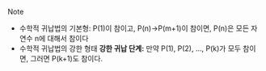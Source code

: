 > [!NOTE]
> - 수학적 귀납법의 기본형:
>   P(1)이 참이고, P(n)->P(m+1)이 참이면, P(n)은 모든 자연수 n에 대해서  참이다
>- 수학적 귀납법의 강한 형태
>  **강한 귀납 단계:** 만약 P(1), P(2), ..., P(k)가 모두 참이면, 그러면 P(k+1)도 참이다.
> 

